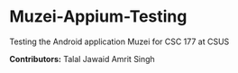 # Muzei-Appium-Testing
Testing the Android application Muzei for CSC 177 at CSUS

<b>Contributors:</b>
Talal Jawaid
Amrit Singh

